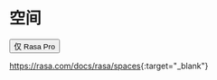 # 空间

<button data-md-color-primary="amber">仅 Rasa Pro</button>

<https://rasa.com/docs/rasa/spaces>{:target="_blank"}
